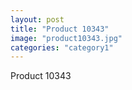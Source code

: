 ```yaml
---
layout: post
title: "Product 10343"
image: "product10343.jpg"
categories: "category1"
---
```

Product 10343

